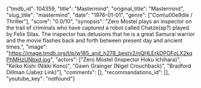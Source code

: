 {"tmdb_id": 104359, "title": "Mastermind", "original_title": "Mastermind", "slug_title": "mastermind", "date": "1976-01-01", "genre": ["Com\u00e9die / Thriller"], "score": "0.0/10", "synopsis": "Zero Mostel plays an inspector on the trail of criminals who have captured a robot called Chatze(sp?) played by Felix Silas. The inspector has delusions that he is a great Samurai warrior and the movie flashes back and forth between present day and ancient times.", "image": "https://image.tmdb.org/t/p/w185_and_h278_bestv2/nQHLErkDPOFoLX2kqPhMHzUNbxd.jpg", "actors": ["Zero Mostel (Inspector Hoku Ichihara)", "Keiko Kishi (Nikki Kono)", "Gawn Grainger (Nigel Crouchback)", "Bradford Dillman (Jabez Link)"], "comments": [], "recommandations_id": [], "youtube_key": "notfound"}